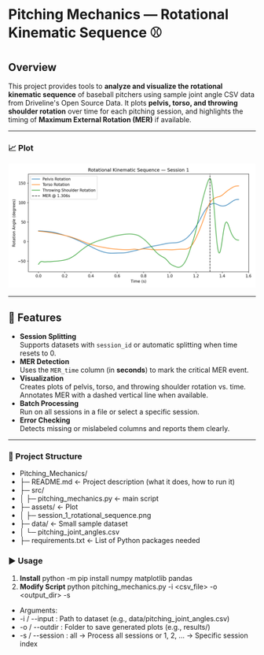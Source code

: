 # Pitching Mechanics — Rotational Kinematic Sequence ⚾

## Overview
This project provides tools to **analyze and visualize the rotational kinematic sequence** of baseball pitchers using sample joint angle CSV data from Driveline's Open Source Data. It plots **pelvis, torso, and throwing shoulder rotation** over time for each pitching session, and highlights the timing of **Maximum External Rotation (MER)** if available.

---

### 📈 Plot
![Rotational Sequence Plot](assets/session_1_rotational_sequence.png)

---

## 🔑 Features
-  **Session Splitting**  
   Supports datasets with `session_id` or automatic splitting when time resets to 0.  
-  **MER Detection**  
   Uses the `MER_time` column (in **seconds**) to mark the critical MER event.  
-  **Visualization**  
   Creates plots of pelvis, torso, and throwing shoulder rotation vs. time.  
   Annotates MER with a dashed vertical line when available.  
-  **Batch Processing**  
   Run on all sessions in a file or select a specific session.  
-  **Error Checking**  
   Detects missing or mislabeled columns and reports them clearly.

---

### 📂 Project Structure
- Pitching_Mechanics/
- ├─ README.md                 ← Project description (what it does, how to run it)
- ├─ src/                      
- │  ├─ pitching_mechanics.py  ← main script               
- ├─ assets/                   ← Plot
- │  ├─ session_1_rotational_sequence.png
- ├─ data/                    ← Small sample dataset 
- │  └─ pitching_joint_angles.csv
- ├─ requirements.txt         ← List of Python packages needed


### ▶️ Usage
1. **Install**
   python -m pip install numpy matplotlib pandas
2. **Modify Script**
python pitching_mechanics.py -i <csv_file> -o <output_dir> -s <session>
- Arguments:
- -i / --input : Path to dataset (e.g., data/pitching_joint_angles.csv)
- -o / --outdir : Folder to save generated plots (e.g., results/)
- -s / --session : all → Process all sessions or 1, 2, … → Specific session index
